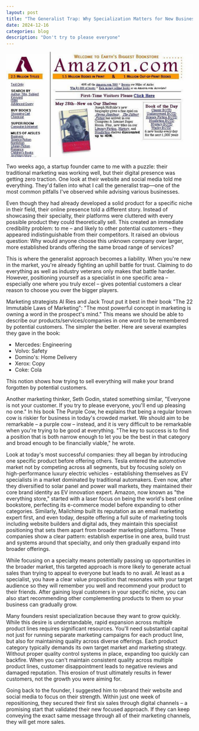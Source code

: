 ```yaml
---
layout: post
title: "The Generalist Trap: Why Specialization Matters for New Businesses"
date: 2024-12-16
categories: blog
description: "Don't try to please everyone"
---
```


![Amazon's past positioning as earth's biggedt bookstore](/public/images/amazon-earths-biggest-bookstore.jpeg)


Two weeks ago, a startup founder came to me with a puzzle: their traditional marketing was working well, but their digital presence was getting zero traction. One look at their website and social media told me everything. They'd fallen into what I call the generalist trap—one of the most common pitfalls I've observed while advising various businesses.

Even though they had already developed a solid product for a specific niche in their field, their online presence told a different story. Instead of showcasing their specialty, their platforms were cluttered with every possible product they could theoretically sell. This created an immediate credibility problem: to me – and likely to other potential customers – they appeared indistinguishable from their competitors. It raised an obvious question: Why would anyone choose this unknown company over larger, more established brands offering the same broad range of services?

This is where the generalist approach becomes a liability. When you're new in the market, you're already fighting an uphill battle for trust. Claiming to do everything as well as industry veterans only makes that battle harder. However, positioning yourself as a specialist in one specific area – especially one where you truly excel – gives potential customers a clear reason to choose you over the bigger players.

Marketing strategists Al Ries and Jack Trout put it best in their book "The 22 Immutable Laws of Marketing": "The most powerful concept in marketing is owning a word in the prospect's mind." This means we should be able to describe our products/services/companies in one word to be remembered by potential customers. The simpler the better. Here are several examples they gave in the book:
- Mercedes: Engineering
- Volvo: Safety 
- Domino's: Home Delivery 
- Xerox: Copy
- Coke: Cola
  
This notion shows how trying to sell everything will make your brand forgotten by potential customers.

Another marketing thinker, Seth Godin, stated something similar, "Everyone is not your customer. If you try to please everyone, you'll end up pleasing no one." In his book The Purple Cow, he explains that being a regular brown cow is riskier for business in today's crowded market. We should aim to be remarkable – a purple cow – instead, and it is very difficult to be remarkable when you're trying to be good at everything. "The key to success is to find a position that is both narrow enough to let you be the best in that category and broad enough to be financially viable," he wrote.

Look at today's most successful companies: they all began by introducing one specific product before offering others. Tesla entered the automotive market not by competing across all segments, but by focusing solely on high-performance luxury electric vehicles - establishing themselves as EV specialists in a market dominated by traditional automakers. Even now, after they diversified to solar panel and power wall markets, they maintained their core brand identity as EV innovation expert. Amazon, now known as "the everything store," started with a laser focus on being the world's best online bookstore, perfecting its e-commerce model before expanding to other categories. Similarly, Mailchimp built its reputation as an email marketing expert first, and even today, despite offering a full suite of marketing tools including website builders and digital ads, they maintain this specialist positioning that sets them apart from broader marketing platforms. These companies show a clear pattern: establish expertise in one area, build trust and systems around that specialty, and only then gradually expand into broader offerings.


While focusing on a specialty means potentially passing up opportunities in the broader market, this targeted approach is more likely to generate actual sales than trying to appeal to everyone but leads to no avail. At least as a specialist, you have a clear value proposition that resonates with your target audience so they will remember you well and recommend your product to their friends. After gaining loyal customers in your specific niche, you can also start recommending other complementing products to them so your business can gradually grow. 

Many founders resist specialization because they want to grow quickly. While this desire is understandable, rapid expansion across multiple product lines requires significant resources. You'll need substantial capital not just for running separate marketing campaigns for each product line, but also for maintaining quality across diverse offerings. Each product category typically demands its own target market and marketing strategy. Without proper quality control systems in place, expanding too quickly can backfire. When you can't maintain consistent quality across multiple product lines, customer disappointment leads to negative reviews and damaged reputation. This erosion of trust ultimately results in fewer customers, not the growth you were aiming for.

Going back to the founder, I suggested him to rebrand their website and social media to focus on their strength. Within just one week of repositioning, they secured their first six sales through digital channels – a promising start that validated their new focused approach. If they can keep conveying the exact same message through all of their marketing channels, they will get more sales.

